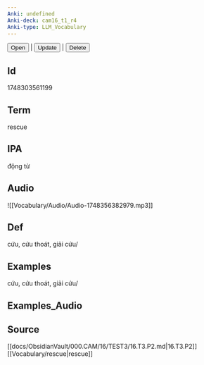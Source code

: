 ```yaml
---
Anki: undefined
Anki-deck: cam16_t1_r4
Anki-type: LLM_Vocabulary
---
```

<button class="anki-btn-open">Open</button> | <button class="anki-btn-update">Update</button> | <button class="anki-btn-delete">Delete</button>

## Id
 1748303561199
## Term
rescue
## IPA
động từ

## Audio
![[Vocabulary/Audio/Audio-1748356382979.mp3]]
## Def
cứu, cứu thoát, giải cứu/
## Examples
cứu, cứu thoát, giải cứu/
## Examples_Audio

## Source
 [[docs/ObsidianVault/000.CAM/16/TEST3/16.T3.P2.md|16.T3.P2]]
[[Vocabulary/rescue|rescue]]